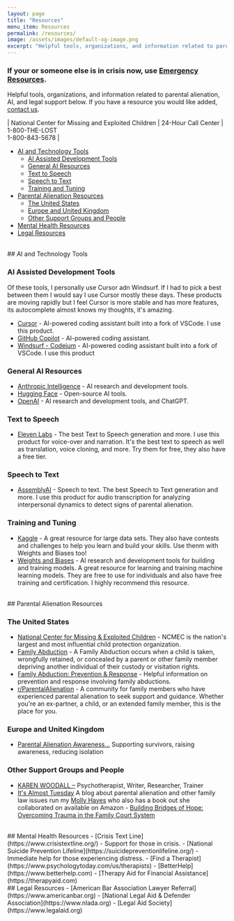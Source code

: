 ```yaml
---
layout: page
title: "Resources"
menu_item: Resources
permalink: /resources/
image: /assets/images/default-og-image.png
excerpt: "Helpful tools, organizations, and information related to parental alienation, AI, and legal support below. If you have a resource you would like added, contact us."
---
```


### **If your or someone else is in crisis now, use [Emergency Resources](/resources/emergency-resources).**

Helpful tools, organizations, and information related to parental alienation, AI, and legal support below. If you have a resource you would like added, [contact us](/contact).

| National Center for Missing and Exploited Children | 24-Hour Call Center | 1-800-THE-LOST<br> 1-800-843-5678 |

- [AI and Technology Tools](#ai-and-technology-tools)
  - [AI Assisted Development Tools](#ai-assisted-development-tools)
  - [General AI Resources](#general-ai-resources)
  - [Text to Speech](#text-to-speech)
  - [Speech to Text](#speech-to-text)
  - [Training and Tuning](#training-and-tuning)
- [Parental Alienation Resources](#parental-alienation-resources)
  - [The United States](#the-united-states)
  - [Europe and United Kingdom](#europe-and-united-kingdom)
  - [Other Support Groups and People](#other-support-groups-and-people)
- [Mental Health Resources](#mental-health-resources)
- [Legal Resources](#legal-resources)

<br>
## AI and Technology Tools

### AI Assisted Development Tools

Of these tools, I personally use Cursor adn Windsurf. If I had to pick a best between them I would say I use Cursor mostly these days. These products are moving rapidly but I feel Cursor is more stable and has more features, its autocomplete almost knows my thoughts, it's amazing.

- [Cursor](https://www.cursor.com/) - AI-powered coding assistant built into a fork of VSCode. I use this product.
- [GitHub Copilot](https://copilot.github.com/) - AI-powered coding assistant.
- [Windsurf - Codeium](https://codeium.com/) - AI-powered coding assistant built into a fork of VSCode. I use this product

### General AI Resources
- [Anthropic Intelligence](https://www.anthropic.com/) - AI research and development tools.
- [Hugging Face](https://huggingface.co/) - Open-source AI tools.
- [OpenAI](https://openai.com/) - AI research and development tools, and ChatGPT.

### Text to Speech
- [Eleven Labs](https://try.elevenlabs.io/mhtozfq2gzjo) - The best Text to Speech generation and more. I use this product for voice-over and narration. It's the best text to speech as well as translation, voice cloning, and more. Try them for free, they also have a free tier.

### Speech to Text
- [AssemblyAI](https://www.assemblyai.com/) - Speech to text. The best Speech to Text generation and more. I use this product for audio transcription for analyzing interpersonal dynamics to detect signs of parental alienation.

### Training and Tuning
- [Kaggle](https://www.kaggle.com/) - A great resource for large data sets. They also have contests and challenges to help you learn and build your skills. Use thenm with Weights and Biases too!
- [Weights and Biases](https://wandb.ai/) - AI research and development tools for building and training models. A great resource for learning and training machine learning models. They are free to use for individuals and also have free training and certification. I highly recommend this resource.

<br>
## Parental Alienation Resources

### The United States
- [National Center for Missing & Exploited Children](https://www.missingkids.org/) - NCMEC is the nation's largest and most influential child protection organization.
- [Family Abduction](https://www.missingkids.org/theissues/familyabduction) - A Family Abduction occurs when a child is taken, wrongfully retained, or concealed by a parent or other family member depriving another individual of their custody or visitation rights.
- [Family Abduction: Prevention & Response](https://www.missingkids.org/theissues/familyabduction) - Helpful information on prevention and response involving family abductions.
- [r/ParentalAlienation](https://www.reddit.com/r/ParentalAlienation/) - A community for family members who have experienced parental alienation to seek support and guidance. Whether you're an ex-partner, a child, or an extended family member, this is the place for you.

### Europe and United Kingdom
- [Parental Alienation Awareness…](https://paawareness.co.uk/) Supporting survivors, raising awareness, reducing isolation

### Other Support Groups and People
- [KAREN WOODALL –](https://karenwoodall.blog/) Psychotherapist, Writer, Researcher, Trainer
- [It's Almost Tuesday](https://itsalmosttuesday.com/) A blog about parental alienation and other family law issues run my [Molly Hayes](https://www.amazon.com/stores/Molly-Hayes/author/B0D9XNC1CV) who also has a book out she collaborated on available on Amazon - [Building Bridges of Hope: Overcoming Trauma in the Family Court System](https://www.amazon.com/Building-Bridges-Hope-Overcoming-Trauma/dp/B0D9RDG2D2/)

<br>
## Mental Health Resources
- [Crisis Text Line](https://www.crisistextline.org/) - Support for those in crisis.
- [National Suicide Prevention Lifeline](https://suicidepreventionlifeline.org/) - Immediate help for those experiencing distress.
- [Find a Therapist](https://www.psychologytoday.com/us/therapists)
- [BetterHelp](https://www.betterhelp.com)
- [Therapy Aid for Financial Assistance](https://therapyaid.com)

<br>
## Legal Resources
- [American Bar Association Lawyer Referral](https://www.americanbar.org)
- [National Legal Aid & Defender Association](https://www.nlada.org)
- [Legal Aid Society](https://www.legalaid.org)
